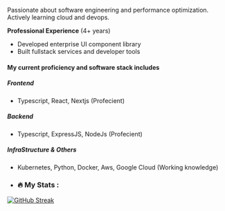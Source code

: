<!---- 👋 Hi, I’m @devsikal
- 👀 I’m interested in learning programming.
- 📫 How to reach me: devsikal.ss@gmail.com ...
--->

Passionate about software engineering and performance optimization. Actively learning cloud and devops.

**Professional Experience** (4+ years)
- Developed enterprise UI component library
- Built fullstack services and developer tools

#### My current proficiency and software stack includes
##### Frontend 
- Typescript, React, Nextjs (Profecient)
##### Backend
- Typescript, ExpressJS, NodeJs (Profecient)
##### InfraStructure & Others
- Kubernetes, Python, Docker, Aws, Google Cloud (Working knowledge)

- ### :fire: My Stats :
[![GitHub Streak](http://github-readme-streak-stats.herokuapp.com?user=devsikal&theme=dark&background=000000)](https://git.io/streak-stats)

<!---- 👋 Hi, I’m @devsikal
<p>
        <img src="https://github-readme-stats.vercel.app/api?username=devsikal&hide=contribs&theme=transparent" alt="Sikal's Github stats" />
        <img src="https://github-readme-stats.vercel.app/api/top-langs/?username=devsikal&layout=compact&theme=transparent&size_weight=0&count_weight=1" alt="Sikal's programming languages stats" />
</p>
--->



<!---
devsikal/devsikal is a ✨ special ✨ repository because its `README.md` (this file) appears on your GitHub profile.
You can click the Preview link to take a look at your changes.
--->
